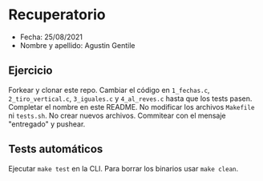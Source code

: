 # Recuperatorio
- Fecha: 25/08/2021
- Nombre y apellido: Agustin Gentile

## Ejercicio
Forkear y clonar este repo.
Cambiar el código en `1_fechas.c`, `2_tiro_vertical.c`, `3_iguales.c` y `4_al_reves.c` hasta que los tests pasen.
Completar el nombre en este README.
No modificar los archivos `Makefile` ni `tests.sh`.
No crear nuevos archivos.
Commitear con el mensaje "entregado" y pushear.

## Tests automáticos
Ejecutar `make test` en la CLI.
Para borrar los binarios usar `make clean`.
